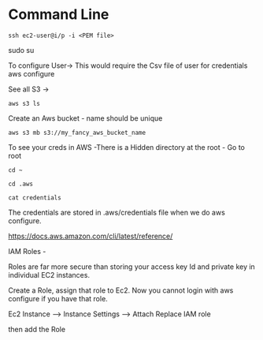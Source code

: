 # Command Line
```
ssh ec2-user@i/p -i <PEM file>
```
sudo su

To configure User-> This would require the Csv file of user for credentials
aws configure

See all S3 ->
```
aws s3 ls
```
Create an Aws bucket - name should be unique
```
aws s3 mb s3://my_fancy_aws_bucket_name
```

To see your creds in AWS -There is a Hidden directory at the root -
Go to root
```
cd ~

cd .aws

cat credentials
```

The credentials are stored in .aws/credentials file when we do aws configure.

https://docs.aws.amazon.com/cli/latest/reference/


IAM Roles -

Roles are far more secure than storing your access key Id and private key in individual EC2 instances.

Create a Role, assign that role to Ec2. 
Now you cannot login with aws configure if you have that role.

Ec2 Instance --> Instance Settings --> Attach Replace IAM role

then add the Role
